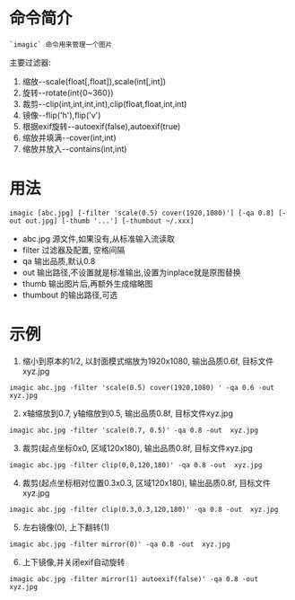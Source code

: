 # 命令简介 

    `imagic` 命令用来管理一个图片
    
主要过滤器:
1. 缩放--scale(float[,float]),scale(int[,int])
2. 旋转--rotate(int{0~360})
3. 裁剪--clip(int,int,int,int),clip(float,float,int,int)
4. 镜像--flip('h'),flip('v')
5. 根据exif旋转--autoexif(false),autoexif(true)
6. 缩放并填满--cover(int,int)
7. 缩放并放入--contains(int,int)

# 用法

```
imagic [abc.jpg] [-filter 'scale(0.5) cover(1920,1080)'] [-qa 0.8] [-out out.jpg] [-thumb '...'] [-thumbout ~/.xxx]
```

* abc.jpg 源文件,如果没有,从标准输入流读取
* filter 过滤器及配置, 空格间隔
* qa 输出品质,默认0.8
* out 输出路径,不设置就是标准输出,设置为inplace就是原图替换
* thumb 输出图片后,再额外生成缩略图
* thumbout 的输出路径,可选

# 示例


1. 缩小到原本的1/2, 以封面模式缩放为1920x1080, 输出品质0.6f, 目标文件xyz.jpg
```
imagic abc.jpg -filter 'scale(0.5) cover(1920,1080) ' -qa 0.6 -out  xyz.jpg
```

2. x轴缩放到0.7, y轴缩放到0.5, 输出品质0.8f, 目标文件xyz.jpg
```
imagic abc.jpg -filter 'scale(0.7, 0.5)' -qa 0.8 -out  xyz.jpg
```

3. 裁剪(起点坐标0x0, 区域120x180), 输出品质0.8f, 目标文件xyz.jpg
```
imagic abc.jpg -filter clip(0,0,120,180)' -qa 0.8 -out  xyz.jpg
```

4. 裁剪(起点坐标相对位置0.3x0.3, 区域120x180), 输出品质0.8f, 目标文件xyz.jpg
```
imagic abc.jpg -filter clip(0.3,0.3,120,180)' -qa 0.8 -out  xyz.jpg
```

5. 左右镜像(0), 上下翻转(1)
```
imagic abc.jpg -filter mirror(0)' -qa 0.8 -out  xyz.jpg
```

6. 上下镜像,并关闭exif自动旋转
```
imagic abc.jpg -filter mirror(1) autoexif(false)' -qa 0.8 -out  xyz.jpg
```